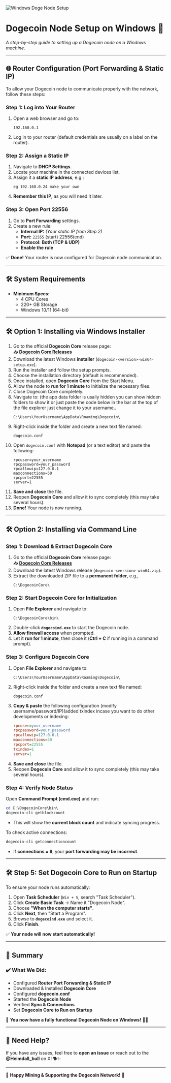 ![Windows Doge Node Setup](https://github.com/user-attachments/assets/e3e4ee4e-dcfc-448f-bb14-dabb90215b80)

# **Dogecoin Node Setup on Windows 🚀**
*A step-by-step guide to setting up a Dogecoin node on a Windows machine.*

---

## **🌐 Router Configuration (Port Forwarding & Static IP)**
To allow your Dogecoin node to communicate properly with the network, follow these steps:

### **Step 1: Log into Your Router**
1. Open a web browser and go to:
   ```
   192.168.0.1
   ```
2. Log in to your router (default credentials are usually on a label on the router).

### **Step 2: Assign a Static IP**
1. Navigate to **DHCP Settings**.
2. Locate your machine in the connected devices list.
3. Assign it a **static IP address**, e.g.:
   ```
   eg 192.168.0.24 make your own
   ```
4. **Remember this IP**, as you will need it later.

### **Step 3: Open Port 22556**
1. Go to **Port Forwarding** settings.
2. Create a new rule:
   - **Internal IP:** *(Your static IP from Step 2)*
   - **Port:** `22555` (start) 22556(end)
   - **Protocol:** **Both (TCP & UDP)**
   - **Enable the rule**

✅ **Done!** Your router is now configured for Dogecoin node communication.

---

## **🛠️ System Requirements**
- **Minimum Specs:**
  - 4 CPU Cores
  - 220+ GB Storage
  - Windows 10/11 (64-bit)

---

## **🛠️ Option 1: Installing via Windows Installer**
1. Go to the official **Dogecoin Core** release page:  
   📥 **[Dogecoin Core Releases](https://github.com/dogecoin/dogecoin/releases/latest)**
2. Download the latest Windows **installer** (`dogecoin-<version>-win64-setup.exe`).
3. Run the installer and follow the setup prompts.
4. Choose the installation directory (default is recommended).
5. Once installed, open **Dogecoin Core** from the Start Menu.
6. Allow the node to **run for 1 minute** to initialize the necessary files.
7. Close Dogecoin Core completely.
8. Navigate to: (the app data folder is usally hidden you can show hidden folders to show it or just paste the code below in the bar at the top of the file explorer just change it to your username..
   ```
   C:\Users\YourUsername\AppData\Roaming\Dogecoin\    
   ```
9. Right-click inside the folder and create a new text file named:
   ```
   dogecoin.conf
   ```
10. Open `dogecoin.conf` with **Notepad** (or a text editor) and paste the following:
    ```
    rpcuser=your_username
    rpcpassword=your_password
    rpcallowip=127.0.0.1
    maxconnections=50
    rpcport=22555
    server=1
    ```
11. **Save and close** the file.
12. Reopen **Dogecoin Core** and allow it to sync completely (this may take several hours).
13. **Done!** Your node is now running.

---

## **🛠️ Option 2: Installing via Command Line**
### **Step 1: Download & Extract Dogecoin Core**
1. Go to the official **Dogecoin Core** release page:  
   📥 **[Dogecoin Core Releases](https://github.com/dogecoin/dogecoin/releases/latest)**
2. Download the latest Windows release (`dogecoin-<version>-win64.zip`).
3. Extract the downloaded ZIP file to a **permanent folder**, e.g.,
   ```
   C:\DogecoinCore\
   ```

### **Step 2: Start Dogecoin Core for Initialization**
1. Open **File Explorer** and navigate to:
   ```
   C:\DogecoinCore\bin\
   ```
2. Double-click **`dogecoind.exe`** to start the Dogecoin node.
3. **Allow firewall access** when prompted.
4. Let it **run for 1 minute**, then close it (**Ctrl + C** if running in a command prompt).

### **Step 3: Configure Dogecoin Core**
1. Open **File Explorer** and navigate to:
   ```
   C:\Users\YourUsername\AppData\Roaming\Dogecoin\
   ```
2. Right-click inside the folder and create a new text file named:
   ```
   dogecoin.conf
   ```
3. **Copy & paste** the following configuration (modify username/password/IP)(added txindex incase you want to do other developments or indexing:
   ```ini
   rpcuser=your_username
   rpcpassword=your_password
   rpcallowip=127.0.0.1
   maxconnections=50
   rpcport=22555
   txindex=1
   server=1
   ```
4. **Save and close** the file.
5. Reopen **Dogecoin Core** and allow it to sync completely (this may take several hours).

### **Step 4: Verify Node Status**
Open **Command Prompt (cmd.exe)** and run:
```powershell
cd C:\DogecoinCore\bin\
dogecoin-cli getblockcount
```
- This will show the **current block count** and indicate syncing progress.

To check active connections:
```powershell
dogecoin-cli getconnectioncount
```
- If **connections = 8**, your **port forwarding may be incorrect**.

---

## **🛠️ Step 5: Set Dogecoin Core to Run on Startup**
To ensure your node runs automatically:
1. Open **Task Scheduler** (`Win + S`, search "Task Scheduler").
2. Click **Create Basic Task** → Name it "Dogecoin Node".
3. Choose **"When the computer starts"**.
4. Click **Next**, then "Start a Program".
5. Browse to **`dogecoind.exe`** and select it.
6. Click **Finish**.

✅ **Your node will now start automatically!**

---

## **🚀 Summary**
### **✔️ What We Did:**
- Configured **Router Port Forwarding & Static IP**
- Downloaded & Installed **Dogecoin Core**
- Configured **dogecoin.conf**
- Started the **Dogecoin Node**
- Verified **Sync & Connections**
- Set **Dogecoin Core to Run on Startup**

💚 **You now have a fully functional Dogecoin Node on Windows!** 🐶🚀  

---

## **🙋 Need Help?**
If you have any issues, feel free to **open an issue** or reach out to the **@Heimdall_bull** on X! 🐕✨  

---
🚀 **Happy Mining & Supporting the Dogecoin Network!** 🐶

